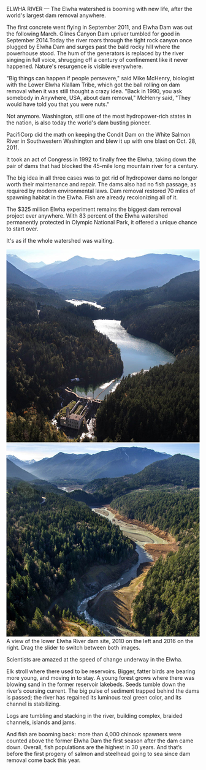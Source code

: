 ELWHA RIVER — The Elwha watershed is booming with new life, after the world's largest dam removal anywhere.

The first concrete went flying in September 2011, and Elwha Dam was out the following March. Glines Canyon Dam upriver tumbled for good in September 2014.Today the river roars through the tight rock canyon once plugged by Elwha Dam and surges past the bald rocky hill where the powerhouse stood. The hum of the generators is replaced by the river singing in full voice, shrugging off a century of confinement like it never happened. Nature's resurgence is visible everywhere. 

"Big things can happen if people persevere," said Mike McHenry, biologist with the Lower Elwha Klallam Tribe, which got the ball rolling on dam removal when it was still thought a crazy idea. "Back in 1990, you ask somebody in Anywhere, USA, about dam removal," McHenry said, "They would have told you that you were nuts."

Not anymore. Washington, still one of the most hydropower-rich states in the nation, is also today the world's dam busting pioneer.

PacifiCorp did the math on keeping the Condit Dam on the White Salmon River in Southwestern Washington and blew it up with one blast on Oct. 28, 2011.

It took an act of Congress in 1992 to finally free the Elwha, taking down the pair of dams that had blocked the 45-mile long mountain river for a century.

The big idea in all three cases was to get rid of hydropower dams no longer worth their maintenance and repair. The dams also had no fish passage, as required by modern environmental laws. Dam removal restored 70 miles of spawning habitat in the Elwha.  Fish are already recolonizing all of it.

The $325 million Elwha experiment remains the biggest dam removal project ever anywhere. With 83 percent of the Elwha watershed permanently protected in Olympic National Park, it offered a unique chance to start over.

It's as if the whole watershed was waiting.

<aside class="slider-container" id="slider">
  <image-slider>
    <img src="./assets/photos/Lower_Elwha_River_Dam_2010.jpg">
    <img src="./assets/photos/Lower_Elwha_River_DamSite_2016.jpg">
  </image-slider>
  <div class="caption">
    A view of the lower Elwha River dam site, 2010 on the left and 2016 on the right. Drag the slider to switch between both images.
  </div>
</aside>

Scientists are amazed at the speed of change underway in the Elwha.  

Elk stroll where there used to be reservoirs. Bigger, fatter birds are bearing more young, and moving in to stay. A young forest grows where there was blowing sand in the former reservoir lakebeds. Seeds tumble down the river’s coursing current. The big pulse of sediment trapped behind the dams is passed; the river has regained its luminous teal green color, and its channel is stabilizing. 

Logs are tumbling and stacking in the river, building complex, braided channels, islands and jams.

And fish are booming back: more than 4,000 chinook spawners were counted above the former Elwha Dam the first season after the dam came down. Overall, fish populations are the highest in 30 years. And that’s before the first progeny of salmon and steelhead going to sea since dam removal come back this year. 
